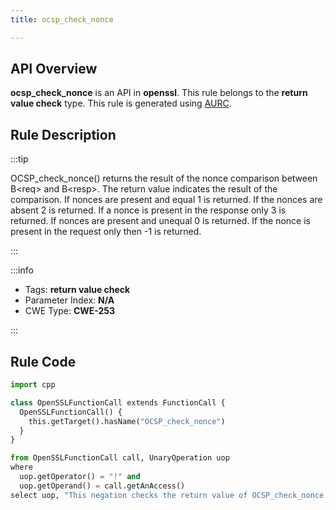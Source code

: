 ```yaml
---
title: ocsp_check_nonce

---
```



## API Overview
**ocsp_check_nonce** is an API in **openssl**. This rule belongs to the **return value check** type. This rule is generated using [AURC](../../tools/AURC).
## Rule Description

:::tip

OCSP_check_nonce() returns the result of the nonce comparison between B\<req\> and B\<resp\>. The return value indicates the result of the comparison.  If nonces are present and equal 1 is returned. If the nonces are absent 2 is returned. If a nonce is present in the response only 3 is returned. If nonces are present and unequal 0 is returned. If the nonce is present in the request only then -1 is returned.

:::

:::info

- Tags: **return value check**
- Parameter Index: **N/A**
- CWE Type: **CWE-253**

:::

## Rule Code
```python
import cpp

class OpenSSLFunctionCall extends FunctionCall {
  OpenSSLFunctionCall() {
    this.getTarget().hasName("OCSP_check_nonce")
  }
}

from OpenSSLFunctionCall call, UnaryOperation uop
where
  uop.getOperator() = "!" and
  uop.getOperand() = call.getAnAccess()
select uop, "This negation checks the return value of OCSP_check_nonce."
```